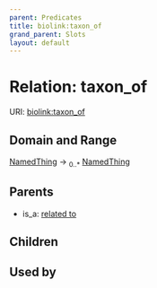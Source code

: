 ```yaml
---
parent: Predicates
title: biolink:taxon_of
grand_parent: Slots
layout: default
---
```


# Relation: taxon_of




URI: [biolink:taxon_of](https://w3id.org/biolink/vocab/taxon_of)

## Domain and Range

[NamedThing](NamedThing.md) ->  <sub>0..\*</sub> [NamedThing](NamedThing.md)

## Parents

 *  is_a: [related to](related_to.md)

## Children


## Used by

